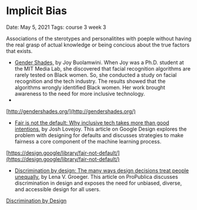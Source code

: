 # Implicit Bias

Date: May 5, 2021
Tags: course 3 week 3

Associations of the sterotypes and personalitites with poeple without having the real grasp of actual knowledge or being concious about the true factors that exists.

- [Gender Shades,](http://gendershades.org/) by Joy Buolamwini. When Joy was a Ph.D. student at the MIT Media Lab, she discovered that facial recognition algorithms are rarely tested on Black women. So, she conducted a study on facial recognition and the tech industry. The results showed that the algorithms wrongly identified Black women. Her work brought awareness to the need for more inclusive technology.
- 

[http://gendershades.org/](http://gendershades.org/)

- [Fair is not the default: Why inclusive tech takes more than good intentions](https://design.google/library/fair-not-default/), by Josh Lovejoy. This article on Google Design explores the problem with designing for defaults and discusses strategies to make fairness a core component of the machine learning process.

[https://design.google/library/fair-not-default/](https://design.google/library/fair-not-default/)

- [Discrimination by design: The many ways design decisions treat people unequally](https://www.propublica.org/article/discrimination-by-design), by Lena V. Groeger. This article on ProPublica discusses discrimination in design and exposes the need for unbiased, diverse, and accessible design for all users.

[Discrimination by Design](https://www.propublica.org/article/discrimination-by-design)
